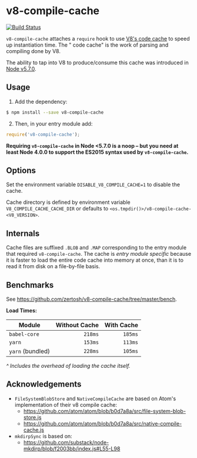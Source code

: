 # v8-compile-cache

[![Build Status](https://travis-ci.org/zertosh/v8-compile-cache.svg?branch=master)](https://travis-ci.org/zertosh/v8-compile-cache)

`v8-compile-cache` attaches a `require` hook to
use [V8's code cache](https://v8project.blogspot.com/2015/07/code-caching.html) to speed up instantiation time. The "
code cache" is the work of parsing and compiling done by V8.

The ability to tap into V8 to produce/consume this cache was introduced
in [Node v5.7.0](https://nodejs.org/en/blog/release/v5.7.0/).

## Usage

1. Add the dependency:

  ```sh
  $ npm install --save v8-compile-cache
  ```

2. Then, in your entry module add:

  ```js
  require('v8-compile-cache');
  ```

**Requiring `v8-compile-cache` in Node <5.7.0 is a noop – but you need at least Node 4.0.0 to support the ES2015 syntax
used by `v8-compile-cache`.**

## Options

Set the environment variable `DISABLE_V8_COMPILE_CACHE=1` to disable the cache.

Cache directory is defined by environment variable `V8_COMPILE_CACHE_CACHE_DIR` or defaults
to `<os.tmpdir()>/v8-compile-cache-<V8_VERSION>`.

## Internals

Cache files are suffixed `.BLOB` and `.MAP` corresponding to the entry module that required `v8-compile-cache`. The
cache is _entry module specific_ because it is faster to load the entire code cache into memory at once, than it is to
read it from disk on a file-by-file basis.

## Benchmarks

See https://github.com/zertosh/v8-compile-cache/tree/master/bench.

**Load Times:**

| Module           | Without Cache | With Cache |
|------------------|--------------:|-----------:|
| `babel-core`     |       `218ms` |    `185ms` |
| `yarn`           |       `153ms` |    `113ms` |
| `yarn` (bundled) |       `228ms` |    `105ms` |

_^ Includes the overhead of loading the cache itself._

## Acknowledgements

* `FileSystemBlobStore` and `NativeCompileCache` are based on Atom's implementation of their v8 compile cache:
    - https://github.com/atom/atom/blob/b0d7a8a/src/file-system-blob-store.js
    - https://github.com/atom/atom/blob/b0d7a8a/src/native-compile-cache.js
* `mkdirpSync` is based on:
    - https://github.com/substack/node-mkdirp/blob/f2003bb/index.js#L55-L98

